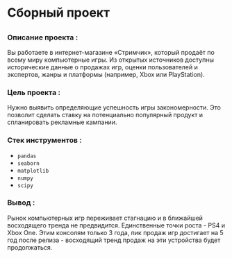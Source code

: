 # Сборный проект

## 


### **Описание проекта** : 

Вы работаете в интернет-магазине «Стримчик», который продаёт по всему миру компьютерные игры. Из открытых источников доступны исторические данные о продажах игр, оценки пользователей и экспертов, жанры и платформы (например, Xbox или PlayStation). 

### **Цель проекта** :

Нужно выявить определяющие успешность игры закономерности. Это позволит сделать ставку на потенциально популярный продукт и спланировать рекламные кампании.

### **Стек инструментов** :

- `pandas`
- `seaborn`
- `matplotlib`
- `numpy`
- `scipy`

### **Вывод** :

Рынок компьютерных игр переживает стагнацию и в ближайшей восходящего тренда не предвидится. Единственные точки роста - PS4 и Xbox One. Этим консолям только 3 года, пик продаж игр достигает на 5 год после релиза - восходящий тренд продаж на эти устройства будет продолжаться.

